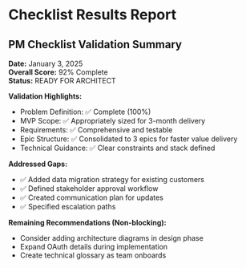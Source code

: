 # Checklist Results Report

## PM Checklist Validation Summary
**Date:** January 3, 2025  
**Overall Score:** 92% Complete  
**Status:** READY FOR ARCHITECT

**Validation Highlights:**
- Problem Definition: ✅ Complete (100%)
- MVP Scope: ✅ Appropriately sized for 3-month delivery
- Requirements: ✅ Comprehensive and testable
- Epic Structure: ✅ Consolidated to 3 epics for faster value delivery
- Technical Guidance: ✅ Clear constraints and stack defined

**Addressed Gaps:**
- ✅ Added data migration strategy for existing customers
- ✅ Defined stakeholder approval workflow
- ✅ Created communication plan for updates
- ✅ Specified escalation paths

**Remaining Recommendations (Non-blocking):**
- Consider adding architecture diagrams in design phase
- Expand OAuth details during implementation
- Create technical glossary as team onboards
